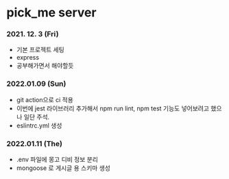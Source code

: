# pick_me server

### 2021. 12. 3 (Fri)
- 기본 프로젝트 세팅
- express
- 공부해가면서 해야할듯

### 2022.01.09 (Sun)
- git action으로 ci 적용
- 이번에 jest 라이브러리 추가해서 npm run lint, npm test 기능도 넣어보려고 했으나 일단 주석.
- eslintrc.yml 생성

### 2022.01.11 (The)
- .env 파일에 몽고 디비 정보 분리
- mongoose 로 게시글 용 스키마 생성